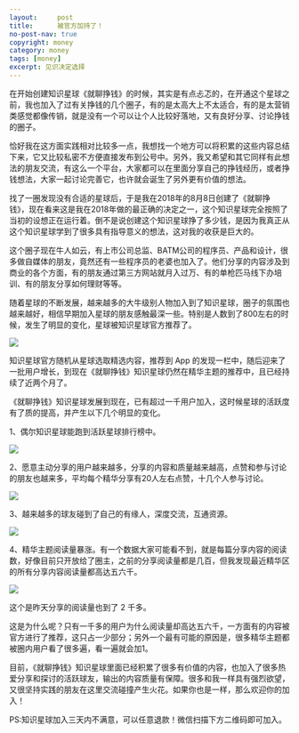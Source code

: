 ```yaml
---
layout:     post
title:      被官方加持了！
no-post-nav: true
copyright: money
category: money
tags: [money]
excerpt: 见识决定选择
---
```


在开始创建知识星球《就聊挣钱》的时候，其实是有点忐忑的，在开通这个星球之前，我也加入了过有关挣钱的几个圈子，有的是太高大上不太适合，有的是太营销类感觉都像传销，就是没有一个可以让个人比较好落地，又有良好分享、讨论挣钱的圈子。

恰好我在这方面实践相对比较多一点，我想找一个地方可以将积累的这些内容总结下来，它又比较私密不方便直接发布到公号中。另外，我又希望和其它同样有此想法的朋友交流，有这么一个平台，大家都可以在里面分享自己的挣钱经历，或者挣钱想法，大家一起讨论完善它，也许就会诞生了另外更有价值的想法。

找了一圈发现没有合适的星球后，于是我在2018年的8月8日创建了《就聊挣钱》，现在看来这是我在2018年做的最正确的决定之一，这个知识星球完全按照了当初的设想正在运行着。倒不是说创建这个知识星球挣了多少钱，是因为我真正从这个知识星球学到了很多具有指导意义的想法，这对我的收获是巨大的。

这个圈子现在牛人如云，有上市公司总监、BATM公司的程序员、产品和设计，很多做自媒体的朋友，竟然还有一些程序员的老婆也加入了。他们分享的内容涉及到商业的各个方面，有的朋友通过第三方网站就月入过万、有的单枪匹马线下办培训、有的朋友分享如何理财等等。

随着星球的不断发展，越来越多的大牛级别人物加入到了知识星球，圈子的氛围也越来越好，相信早期加入星球的朋友感触最深一些。特别是人数到了800左右的时候，发生了明显的变化，星球被知识星球官方推荐了。

![](http://www.itmind.net/assets/images/2019/zsxq/money1.jpg)

知识星球官方随机从星球选取精选内容，推荐到 App 的发现一栏中，随后迎来了一批用户增长，到现在《就聊挣钱》知识星球仍然在精华主题的推荐中，且已经持续了近两个月了。

《就聊挣钱》知识星球发展到现在，已有超过一千用户加入，这时候星球的活跃度有了质的提高，并产生以下几个明显的变化。

1、偶尔知识星球能跑到活跃星球排行榜中。

![](http://www.itmind.net/assets/images/2019/zsxq/money2.jpg)

2、愿意主动分享的用户越来越多，分享的内容和质量越来越高，点赞和参与讨论的朋友也越来多，平均每个精华分享有20人左右点赞，十几个人参与讨论。

![](http://www.itmind.net/assets/images/2019/zsxq/money3.jpg)

3、越来越多的球友碰到了自己的有缘人，深度交流，互通资源。

![](http://www.itmind.net/assets/images/2019/zsxq/money4.jpg)

4、精华主题阅读量暴涨。有一个数据大家可能看不到，就是每篇分享内容的阅读数，好像目前只开放给了圈主，之前的分享阅读量都是几百，但我发现最近精华区的所有分享内容阅读量都高达五六千。

![](http://www.itmind.net/assets/images/2019/zsxq/money5.jpg)

这个是昨天分享的阅读量也到了 2 千多。

这是为什么呢？只有一千多的用户为什么阅读量却高达五六千，一方面有的内容被官方进行了推荐，这只占一少部分；另外一个最有可能的原因是，很多精华主题都被圈内用户看了很多遍，看一遍就会加1。

目前，《就聊挣钱》知识星球里面已经积累了很多有价值的内容，也加入了很多热爱分享和探讨的活跃球友，输出的内容质量有保障。很多和我一样具有强烈欲望，又很坚持实践的朋友在这里交流碰撞产生火花。如果你也是一样，那么欢迎你的加入！

PS:知识星球加入三天内不满意，可以任意退款！微信扫描下方二维码即可加入。

